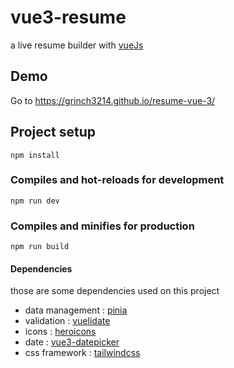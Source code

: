 # vue3-resume
a live resume builder with [vueJs](http://vuejs.org)

## Demo
 Go to https://grinch3214.github.io/resume-vue-3/

## Project setup
```
npm install
```

### Compiles and hot-reloads for development
```
npm run dev
```

### Compiles and minifies for production
```
npm run build
```

#### Dependencies
those are some dependencies used on this project
- data management : [pinia](https://pinia.vuejs.org)
- validation     : [vuelidate](https://vuelidate-next.netlify.app/)
- icons          : [heroicons](https://heroicons.com/)
- date           : [vue3-datepicker](https://vue3datepicker.com/)
- css framework   : [tailwindcss](https://tailwindcss.com/)